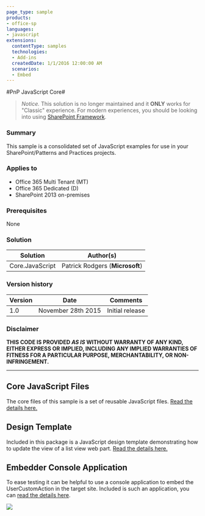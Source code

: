 ```yaml
---
page_type: sample
products:
- office-sp
languages:
- javascript
extensions:
  contentType: samples
  technologies:
  - Add-ins
  createdDate: 1/1/2016 12:00:00 AM
  scenarios:
  - Embed
---
```

#PnP JavaScript Core#

> *Notice.* This solution is no longer maintained and it **ONLY** works for "Classic" experience. For modern experiences, you should be looking into using [SharePoint Framework](http://aka.ms/spfx).

### Summary ###
This sample is a consolidated set of JavaScript examples for use in your SharePoint/Patterns and Practices projects.

### Applies to ###
-  Office 365 Multi Tenant (MT)
-  Office 365 Dedicated (D)
-  SharePoint 2013 on-premises

### Prerequisites ###
None

### Solution ###
Solution | Author(s)
---------|----------
Core.JavaScript | Patrick Rodgers (**Microsoft**) 

### Version history ###
Version  | Date | Comments
---------| -----| --------
1.0  | November 28th 2015 | Initial release

### Disclaimer ###
**THIS CODE IS PROVIDED *AS IS* WITHOUT WARRANTY OF ANY KIND, EITHER EXPRESS OR IMPLIED, INCLUDING ANY IMPLIED WARRANTIES OF FITNESS FOR A PARTICULAR PURPOSE, MERCHANTABILITY, OR NON-INFRINGEMENT.**


----------

## Core JavaScript Files ##

The core files of this sample is a set of reusable JavaScript files. [Read the details here.](jsfiles.md)

## Design Template ##

Included in this package is a JavaScript design template demonstrating how to update the view of a list view web part. [Read the details here.](designtemplate.md)

## Embedder Console Application ##

To ease testing it can be helpful to use a console application to embed the UserCustomAction in the target site. Included is such an application, you can [read the details here](embedder.md).

<img src="https://telemetry.sharepointpnp.com/pnp/samples/Core.JavaScript" />